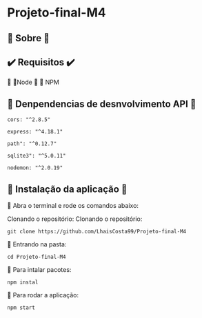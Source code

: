# Projeto-final-M4
## :hotel: Sobre :hotel:

## :heavy_check_mark:  Requisitos   :heavy_check_mark:

:small_blue_diamond: :small_blue_diamond:Node
:small_blue_diamond: :small_blue_diamond: NPM


## :dart: Denpendencias de desnvolvimento API :dart:
```
cors: "^2.8.5"
```
```
express: "^4.18.1"
```
```
path": "^0.12.7"
```
```
sqlite3": "^5.0.11"
```
```
nodemon: "^2.0.19"
```
## :lock_with_ink_pen: Instalação da aplicação :lock_with_ink_pen:

:small_blue_diamond: Abra o terminal e rode os comandos abaixo: <br>

Clonando o repositório: Clonando o repositório:
```
git clone https://github.com/LhaisCosta99/Projeto-final-M4
```
:small_blue_diamond: Entrando na pasta:
```
cd Projeto-final-M4
```
:small_blue_diamond: Para intalar pacotes:
```
npm instal 
```
:small_blue_diamond: Para rodar a aplicação:
```
npm start
```

